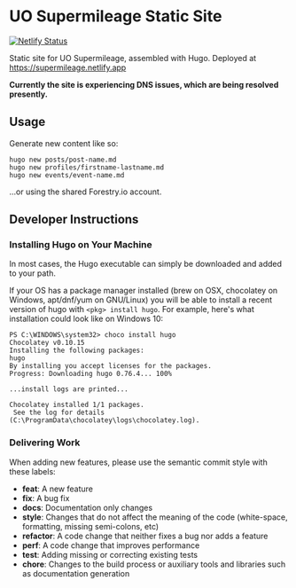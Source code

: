 # UO Supermileage Static Site

[![Netlify Status](https://api.netlify.com/api/v1/badges/2f7abf6d-e538-41cc-87eb-9c00b00e09be/deploy-status)](https://app.netlify.com/sites/uoe/deploys)

Static site for UO Supermileage, assembled with Hugo. Deployed at <https://supermileage.netlify.app>

**Currently the site is experiencing DNS issues, which are being resolved presently.**

## Usage

Generate new content like so:

```
hugo new posts/post-name.md
hugo new profiles/firstname-lastname.md
hugo new events/event-name.md
```

...or using the shared Forestry.io account.

## Developer Instructions

### Installing Hugo on Your Machine

In most cases, the Hugo executable can simply be downloaded and added to your path.

If your OS has a package manager installed (brew on OSX, chocolatey on Windows, apt/dnf/yum on GNU/Linux)
you will be able to install a recent version of hugo with `<pkg> install hugo`. For example, here's what
installation could look like on Windows 10:

```
PS C:\WINDOWS\system32> choco install hugo
Chocolatey v0.10.15
Installing the following packages:
hugo
By installing you accept licenses for the packages.
Progress: Downloading hugo 0.76.4... 100%

...install logs are printed...

Chocolatey installed 1/1 packages.
 See the log for details (C:\ProgramData\chocolatey\logs\chocolatey.log).
```

### Delivering Work

When adding new features, please use the semantic commit style with these labels:

- **feat**: A new feature
- **fix**: A bug fix
- **docs**: Documentation only changes
- **style**: Changes that do not affect the meaning of the code (white-space, formatting, missing semi-colons, etc)
- **refactor**: A code change that neither fixes a bug nor adds a feature
- **perf**: A code change that improves performance
- **test**: Adding missing or correcting existing tests
- **chore**: Changes to the build process or auxiliary tools and libraries such as documentation generation
